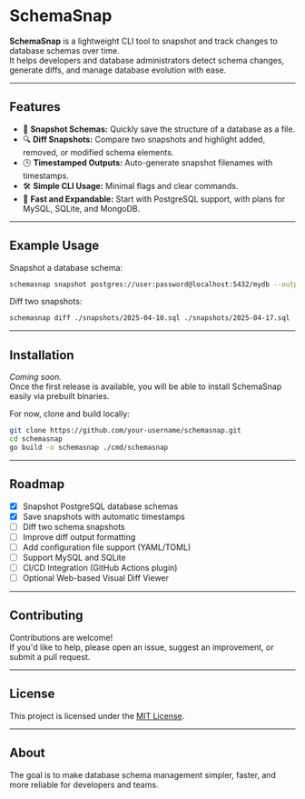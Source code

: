 # SchemaSnap

**SchemaSnap** is a lightweight CLI tool to snapshot and track changes to database schemas over time.  
It helps developers and database administrators detect schema changes, generate diffs, and manage database evolution with ease.

---

## Features

- 📄 **Snapshot Schemas:** Quickly save the structure of a database as a file.
- 🔍 **Diff Snapshots:** Compare two snapshots and highlight added, removed, or modified schema elements.
- 🕒 **Timestamped Outputs:** Auto-generate snapshot filenames with timestamps.
- 🛠️ **Simple CLI Usage:** Minimal flags and clear commands.
- 🚀 **Fast and Expandable:** Start with PostgreSQL support, with plans for MySQL, SQLite, and MongoDB.

---

## Example Usage

Snapshot a database schema:

```bash
schemasnap snapshot postgres://user:password@localhost:5432/mydb --output ./snapshots
```

Diff two snapshots:

```bash
schemasnap diff ./snapshots/2025-04-10.sql ./snapshots/2025-04-17.sql
```

---

## Installation

_Coming soon._  
Once the first release is available, you will be able to install SchemaSnap easily via prebuilt binaries.

For now, clone and build locally:

```bash
git clone https://github.com/your-username/schemasnap.git
cd schemasnap
go build -o schemasnap ./cmd/schemasnap
```

---

## Roadmap

- [x] Snapshot PostgreSQL database schemas
- [x] Save snapshots with automatic timestamps
- [ ] Diff two schema snapshots
- [ ] Improve diff output formatting
- [ ] Add configuration file support (YAML/TOML)
- [ ] Support MySQL and SQLite
- [ ] CI/CD Integration (GitHub Actions plugin)
- [ ] Optional Web-based Visual Diff Viewer

---

## Contributing

Contributions are welcome!  
If you'd like to help, please open an issue, suggest an improvement, or submit a pull request.

---

## License

This project is licensed under the [MIT License](LICENSE).

---

## About

The goal is to make database schema management simpler, faster, and more reliable for developers and teams.

